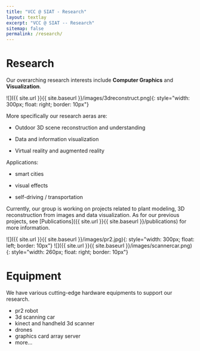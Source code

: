 ```yaml
---
title: "VCC @ SIAT - Research"
layout: textlay
excerpt: "VCC @ SIAT -- Research"
sitemap: false
permalink: /research/
---
```


# Research

Our overarching research interests include **Computer Graphics** and **Visualization**. 

![]({{ site.url }}{{ site.baseurl }}/images/3dreconstruct.png){: style="width: 300px; float: right; border: 10px"}

More specifically our research aeras are:

+ Outdoor 3D scene reconstruction and understanding

+ Data and information visualization

+ Virtual reality and augmented reality
 
Applications:

+ smart cities

+ visual effects

+ self-driving / transportation

Currently, our group is working on projects related to plant modeling, 3D reconstruction from images and data visualization. As for our previous projects, see [Publications]({{ site.url }}{{ site.baseurl }}/publications) for more information.

![]({{ site.url }}{{ site.baseurl }}/images/pr2.jpg){: style="width: 300px; float: left; border: 10px"}
![]({{ site.url }}{{ site.baseurl }}/images/scannercar.png){: style="width: 260px; float: right; border: 10px"}
# Equipment

We have various cutting-edge hardware equipments to support our research.
+ pr2 robot
+ 3d scanning car
+ kinect and handheld 3d scanner
+ drones
+ graphics card array server
+ more...